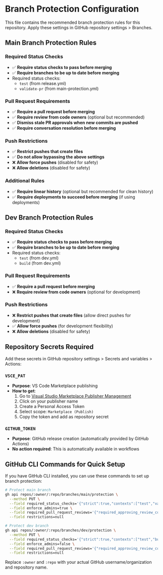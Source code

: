 # Branch Protection Configuration

This file contains the recommended branch protection rules for this repository.
Apply these settings in GitHub repository settings > Branches.

## Main Branch Protection Rules

### Required Status Checks
- ✅ **Require status checks to pass before merging**
- ✅ **Require branches to be up to date before merging**
- Required status checks:
  - `test` (from release.yml)
  - `validate-pr` (from main-protection.yml)

### Pull Request Requirements
- ✅ **Require a pull request before merging**
- ✅ **Require review from code owners** (optional but recommended)
- ✅ **Dismiss stale PR approvals when new commits are pushed**
- ✅ **Require conversation resolution before merging**

### Push Restrictions
- ✅ **Restrict pushes that create files**
- ✅ **Do not allow bypassing the above settings**
- ❌ **Allow force pushes** (disabled for safety)
- ❌ **Allow deletions** (disabled for safety)

### Additional Rules
- ✅ **Require linear history** (optional but recommended for clean history)
- ✅ **Require deployments to succeed before merging** (if using deployments)

## Dev Branch Protection Rules

### Required Status Checks
- ✅ **Require status checks to pass before merging**
- ✅ **Require branches to be up to date before merging**
- Required status checks:
  - `test` (from dev.yml)
  - `build` (from dev.yml)

### Pull Request Requirements
- ✅ **Require a pull request before merging**
- ❌ **Require review from code owners** (optional for development)

### Push Restrictions
- ❌ **Restrict pushes that create files** (allow direct pushes for development)
- ✅ **Allow force pushes** (for development flexibility)
- ❌ **Allow deletions** (disabled for safety)

## Repository Secrets Required

Add these secrets in GitHub repository settings > Secrets and variables > Actions:

### `VSCE_PAT`
- **Purpose**: VS Code Marketplace publishing
- **How to get**:
  1. Go to [Visual Studio Marketplace Publisher Management](https://marketplace.visualstudio.com/manage)
  2. Click on your publisher name
  3. Create a Personal Access Token
  4. Select scope: `Marketplace (Publish)`
  5. Copy the token and add as repository secret

### `GITHUB_TOKEN`
- **Purpose**: GitHub release creation (automatically provided by GitHub Actions)
- **No action required**: This is automatically available in workflows

## GitHub CLI Commands for Quick Setup

If you have GitHub CLI installed, you can use these commands to set up branch protection:

```bash
# Protect main branch
gh api repos/:owner/:repo/branches/main/protection \
  --method PUT \
  --field required_status_checks='{"strict":true,"contexts":["test","validate-pr"]}' \
  --field enforce_admins=true \
  --field required_pull_request_reviews='{"required_approving_review_count":1,"dismiss_stale_reviews":true}' \
  --field restrictions=null

# Protect dev branch  
gh api repos/:owner/:repo/branches/dev/protection \
  --method PUT \
  --field required_status_checks='{"strict":true,"contexts":["test","build"]}' \
  --field enforce_admins=false \
  --field required_pull_request_reviews='{"required_approving_review_count":0}' \
  --field restrictions=null
```

Replace `:owner` and `:repo` with your actual GitHub username/organization and repository name.
